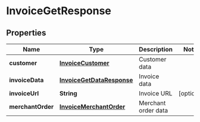 
# InvoiceGetResponse

## Properties
Name | Type | Description | Notes
------------ | ------------- | ------------- | -------------
**customer** | [**InvoiceCustomer**](InvoiceCustomer.md) | Customer data | 
**invoiceData** | [**InvoiceGetDataResponse**](InvoiceGetDataResponse.md) | Invoice data | 
**invoiceUrl** | **String** | Invoice URL |  [optional]
**merchantOrder** | [**InvoiceMerchantOrder**](InvoiceMerchantOrder.md) | Merchant order data | 



